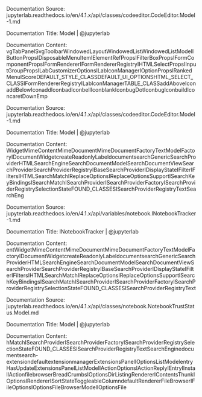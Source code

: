 Documentation Source:
jupyterlab.readthedocs.io/en/4.1.x/api/classes/codeeditor.CodeEditor.Model-1.md

Documentation Title:
Model | @jupyterlab

Documentation Content:
vgTabPanelSvgToolbarWindowedLayoutWindowedListWindowedListModelIButtonPropsIDisposableMenuItemIElementRefPropsIFilterBoxPropsIFormComponentPropsIFormRendererIFormRendererRegistryIHTMLSelectPropsIInputGroupPropsILabCustomizerOptionsILabIconManagerIOptionPropsIRankedMenuIScoreDEFAULT\_STYLE\_CLASSDEFAULT\_UI\_OPTIONSHTML\_SELECT\_CLASSIFormRendererRegistryILabIconManagerTABLE\_CLASSaddAboveIconaddBelowIconaddIconbadIconbellIconblankIconbugDotIconbugIconbuildIconcaretDownEmp



Documentation Source:
jupyterlab.readthedocs.io/en/4.1.x/api/classes/codeeditor.CodeEditor.Model-1.md

Documentation Title:
Model | @jupyterlab

Documentation Content:
WidgetMimeContentMimeDocumentMimeDocumentFactoryTextModelFactoryIDocumentWidgetcreateReadonlyLabeldocumentsearchGenericSearchProviderHTMLSearchEngineSearchDocumentModelSearchDocumentViewSearchProviderSearchProviderRegistryIBaseSearchProviderIDisplayStateIFilterIFiltersIHTMLSearchMatchIReplaceOptionsIReplaceOptionsSupportISearchKeyBindingsISearchMatchISearchProviderISearchProviderFactoryISearchProviderRegistrySelectionStateFOUND\_CLASSESISearchProviderRegistryTextSearchEng



Documentation Source:
jupyterlab.readthedocs.io/en/4.1.x/api/variables/notebook.INotebookTracker-1.md

Documentation Title:
INotebookTracker | @jupyterlab

Documentation Content:
entWidgetMimeContentMimeDocumentMimeDocumentFactoryTextModelFactoryIDocumentWidgetcreateReadonlyLabeldocumentsearchGenericSearchProviderHTMLSearchEngineSearchDocumentModelSearchDocumentViewSearchProviderSearchProviderRegistryIBaseSearchProviderIDisplayStateIFilterIFiltersIHTMLSearchMatchIReplaceOptionsIReplaceOptionsSupportISearchKeyBindingsISearchMatchISearchProviderISearchProviderFactoryISearchProviderRegistrySelectionStateFOUND\_CLASSESISearchProviderRegistryText



Documentation Source:
jupyterlab.readthedocs.io/en/4.1.x/api/classes/notebook.NotebookTrustStatus.Model.md

Documentation Title:
Model | @jupyterlab

Documentation Content:
hMatchISearchProviderISearchProviderFactoryISearchProviderRegistrySelectionStateFOUND\_CLASSESISearchProviderRegistryTextSearchEnginedocumentsearch-extensiondefaultextensionmanagerExtensionsPanelIOptionsListModelentryHasUpdateExtensionsPanelListModelIActionOptionsIActionReplyIEntryIInstallActionfilebrowserBreadCrumbsIOptionsDirListingRendererIContentsThunkIOptionsIRendererISortStateToggleableColumndefaultRendererFileBrowserIFileOptionsIOptionsFileBrowserModelIOptionsFile



